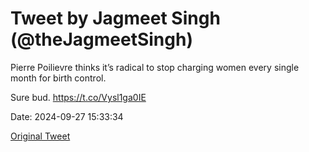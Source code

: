 # Tweet by Jagmeet Singh (@theJagmeetSingh)

Pierre Poilievre thinks it’s radical to stop charging women every single month for birth control.

Sure bud. https://t.co/Vysl1ga0IE

Date: 2024-09-27 15:33:34

[Original Tweet](https://x.com/theJagmeetSingh/status/1839689850091393534)
